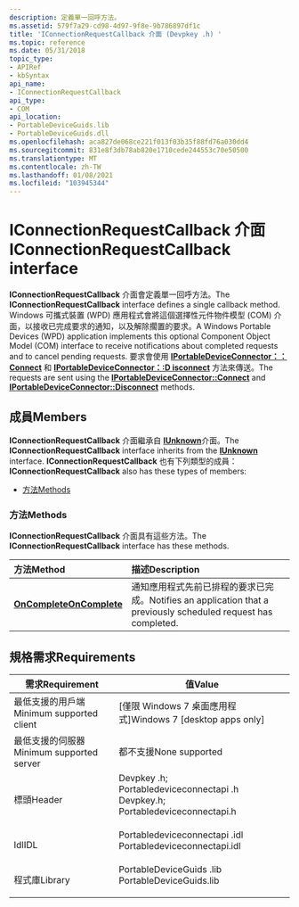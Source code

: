 ```yaml
---
description: 定義單一回呼方法。
ms.assetid: 579f7a29-cd98-4d97-9f8e-9b786897df1c
title: 'IConnectionRequestCallback 介面 (Devpkey .h) '
ms.topic: reference
ms.date: 05/31/2018
topic_type:
- APIRef
- kbSyntax
api_name:
- IConnectionRequestCallback
api_type:
- COM
api_location:
- PortableDeviceGuids.lib
- PortableDeviceGuids.dll
ms.openlocfilehash: aca827de068ce221f013f03b35f88fd76a030dd4
ms.sourcegitcommit: 831e8f3db78ab820e1710cede244553c70e50500
ms.translationtype: MT
ms.contentlocale: zh-TW
ms.lasthandoff: 01/08/2021
ms.locfileid: "103945344"
---
```

# <a name="iconnectionrequestcallback-interface"></a><span data-ttu-id="7fba3-103">IConnectionRequestCallback 介面</span><span class="sxs-lookup"><span data-stu-id="7fba3-103">IConnectionRequestCallback interface</span></span>

<span data-ttu-id="7fba3-104">**IConnectionRequestCallback** 介面會定義單一回呼方法。</span><span class="sxs-lookup"><span data-stu-id="7fba3-104">The **IConnectionRequestCallback** interface defines a single callback method.</span></span> <span data-ttu-id="7fba3-105">Windows 可攜式裝置 (WPD) 應用程式會將這個選擇性元件物件模型 (COM) 介面，以接收已完成要求的通知，以及解除擱置的要求。</span><span class="sxs-lookup"><span data-stu-id="7fba3-105">A Windows Portable Devices (WPD) application implements this optional Component Object Model (COM) interface to receive notifications about completed requests and to cancel pending requests.</span></span> <span data-ttu-id="7fba3-106">要求會使用 [**IPortableDeviceConnector：： Connect**](/windows/desktop/api/portabledeviceconnectapi/nf-portabledeviceconnectapi-iportabledeviceconnector-connect) 和 [**IPortableDeviceConnector：:D isconnect**](/windows/desktop/api/portabledeviceconnectapi/nf-portabledeviceconnectapi-iportabledeviceconnector-disconnect) 方法來傳送。</span><span class="sxs-lookup"><span data-stu-id="7fba3-106">The requests are sent using the [**IPortableDeviceConnector::Connect**](/windows/desktop/api/portabledeviceconnectapi/nf-portabledeviceconnectapi-iportabledeviceconnector-connect) and [**IPortableDeviceConnector::Disconnect**](/windows/desktop/api/portabledeviceconnectapi/nf-portabledeviceconnectapi-iportabledeviceconnector-disconnect) methods.</span></span>

## <a name="members"></a><span data-ttu-id="7fba3-107">成員</span><span class="sxs-lookup"><span data-stu-id="7fba3-107">Members</span></span>

<span data-ttu-id="7fba3-108">**IConnectionRequestCallback** 介面繼承自 [**IUnknown**](/windows/desktop/api/unknwn/nn-unknwn-iunknown)介面。</span><span class="sxs-lookup"><span data-stu-id="7fba3-108">The **IConnectionRequestCallback** interface inherits from the [**IUnknown**](/windows/desktop/api/unknwn/nn-unknwn-iunknown) interface.</span></span> <span data-ttu-id="7fba3-109">**IConnectionRequestCallback** 也有下列類型的成員：</span><span class="sxs-lookup"><span data-stu-id="7fba3-109">**IConnectionRequestCallback** also has these types of members:</span></span>

-   [<span data-ttu-id="7fba3-110">方法</span><span class="sxs-lookup"><span data-stu-id="7fba3-110">Methods</span></span>](#methods)

### <a name="methods"></a><span data-ttu-id="7fba3-111">方法</span><span class="sxs-lookup"><span data-stu-id="7fba3-111">Methods</span></span>

<span data-ttu-id="7fba3-112">**IConnectionRequestCallback** 介面具有這些方法。</span><span class="sxs-lookup"><span data-stu-id="7fba3-112">The **IConnectionRequestCallback** interface has these methods.</span></span>



| <span data-ttu-id="7fba3-113">方法</span><span class="sxs-lookup"><span data-stu-id="7fba3-113">Method</span></span>                                                      | <span data-ttu-id="7fba3-114">描述</span><span class="sxs-lookup"><span data-stu-id="7fba3-114">Description</span></span>                                                                           |
|:------------------------------------------------------------|:--------------------------------------------------------------------------------------|
| [<span data-ttu-id="7fba3-115">**OnComplete**</span><span class="sxs-lookup"><span data-stu-id="7fba3-115">**OnComplete**</span></span>](iconnectionrequestcallback-oncomplete.md) | <span data-ttu-id="7fba3-116">通知應用程式先前已排程的要求已完成。</span><span class="sxs-lookup"><span data-stu-id="7fba3-116">Notifies an application that a previously scheduled request has completed.</span></span><br/> |



 

## <a name="requirements"></a><span data-ttu-id="7fba3-117">規格需求</span><span class="sxs-lookup"><span data-stu-id="7fba3-117">Requirements</span></span>



| <span data-ttu-id="7fba3-118">需求</span><span class="sxs-lookup"><span data-stu-id="7fba3-118">Requirement</span></span> | <span data-ttu-id="7fba3-119">值</span><span class="sxs-lookup"><span data-stu-id="7fba3-119">Value</span></span> |
|-------------------------------------|------------------------------------------------------------------------------------------------------------------------------------------------------------------------|
| <span data-ttu-id="7fba3-120">最低支援的用戶端</span><span class="sxs-lookup"><span data-stu-id="7fba3-120">Minimum supported client</span></span><br/> | <span data-ttu-id="7fba3-121">\[僅限 Windows 7 桌面應用程式\]</span><span class="sxs-lookup"><span data-stu-id="7fba3-121">Windows 7 \[desktop apps only\]</span></span><br/>                                                                                                                             |
| <span data-ttu-id="7fba3-122">最低支援的伺服器</span><span class="sxs-lookup"><span data-stu-id="7fba3-122">Minimum supported server</span></span><br/> | <span data-ttu-id="7fba3-123">都不支援</span><span class="sxs-lookup"><span data-stu-id="7fba3-123">None supported</span></span><br/>                                                                                                                                              |
| <span data-ttu-id="7fba3-124">標頭</span><span class="sxs-lookup"><span data-stu-id="7fba3-124">Header</span></span><br/>                   | <dl> <span data-ttu-id="7fba3-125"><dt>Devpkey .h;</dt><dt>Portabledeviceconnectapi .h</dt></span><span class="sxs-lookup"><span data-stu-id="7fba3-125"><dt>Devpkey.h; </dt> <dt>Portabledeviceconnectapi.h</dt></span></span> </dl> |
| <span data-ttu-id="7fba3-126">Idl</span><span class="sxs-lookup"><span data-stu-id="7fba3-126">IDL</span></span><br/>                      | <dl> <span data-ttu-id="7fba3-127"><dt>Portabledeviceconnectapi .idl</dt></span><span class="sxs-lookup"><span data-stu-id="7fba3-127"><dt>Portabledeviceconnectapi.idl</dt></span></span> </dl>                                                                |
| <span data-ttu-id="7fba3-128">程式庫</span><span class="sxs-lookup"><span data-stu-id="7fba3-128">Library</span></span><br/>                  | <dl> <span data-ttu-id="7fba3-129"><dt>PortableDeviceGuids .lib</dt></span><span class="sxs-lookup"><span data-stu-id="7fba3-129"><dt>PortableDeviceGuids.lib</dt></span></span> </dl>                                                                     |



 

